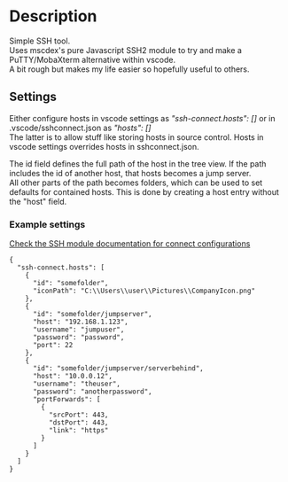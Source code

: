 # Description

Simple SSH tool.  
Uses mscdex's pure Javascript SSH2 module to try and make a PuTTY/MobaXterm alternative within vscode.  
A bit rough but makes my life easier so hopefully useful to others.  

## Settings
Either configure hosts in vscode settings as *"ssh-connect.hosts": []* or in .vscode/sshconnect.json as *"hosts": []*  
The latter is to allow stuff like storing hosts in source control. Hosts in vscode settings overrides hosts in sshconnect.json.

The id field defines the full path of the host in the tree view. If the path includes the id of another host, that hosts becomes a jump server.  
All other parts of the path becomes folders, which can be used to set defaults for contained hosts. This is done by creating a host entry without the "host" field.

### Example settings
[Check the SSH module documentation for connect configurations](https://github.com/mscdex/ssh2#client-methods)
```
{
  "ssh-connect.hosts": [
    {
      "id": "somefolder",
      "iconPath": "C:\\Users\\user\\Pictures\\CompanyIcon.png"
    },
    {
      "id": "somefolder/jumpserver",
      "host": "192.168.1.123",
      "username": "jumpuser",
      "password": "password",
      "port": 22
    },
    {
      "id": "somefolder/jumpserver/serverbehind",
      "host": "10.0.0.12",
      "username": "theuser",
      "password": "anotherpassword",
      "portForwards": [
        {
          "srcPort": 443,
          "dstPort": 443,
          "link": "https"
        }
      ]
    }
  ]
}
```
